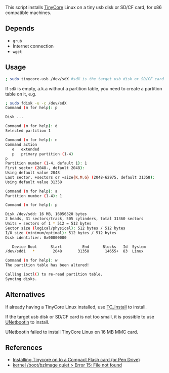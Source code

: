 This script installs [TinyCore][] Linux on a tiny usb disk or SD/CF card,
for x86 compatible machines.

[TinyCore]: http://tinycorelinux.net/

Depends
--------

- `grub`
- Internet connection
- `wget`

Usage
------

```sh
; sudo tinycore-usb /dev/sdX #sdX is the target usb disk or SD/CF card
```

If `sdX` is empty, a.k.a without a partition table,
you need to create a partition table on it, e.g.

```sh
; sudo fdisk -u -c /dev/sdX
Command (m for help): p

Disk ...

Command (m for help): d
Selected partition 1

Command (m for help): n
Command action
   e   extended
   p   primary partition (1-4)
p
Partition number (1-4, default 1): 1
First sector (2048-, default 2048):
Using default value 2048
Last sector, +sectors or +size{K,M,G} (2048-62975, default 31358):
Using default value 31358

Command (m for help): a
Partition number (1-4): 1

Command (m for help): p

Disk /dev/sdd: 16 MB, 16056320 bytes
2 heads, 31 sectors/track, 505 cylinders, total 31360 sectors
Units = sectors of 1 * 512 = 512 bytes
Sector size (logical/physical): 512 bytes / 512 bytes
I/O size (minimum/optimal): 512 bytes / 512 bytes
Disk identifier: 0x00000000

   Device Boot      Start         End      Blocks   Id  System
/dev/sdd1   *        2048       31358       14655+  83  Linux

Command (m for help): w
The partition table has been altered!

Calling ioctl() to re-read partition table.
Syncing disks.
```

Alternatives
--------------

If already having a TinyCore Linux installed,
use [TC_Install][] to install.

[TC_Install]: http://tinycorelinux.net/install.htm

If the target usb disk or SD/CF card is not too small,
it is possible to use [UNetbootin][] to install.

[UNetbootin]: https://unetbootin.github.io

UNetbootin failed to install TinyCore Linux on 16 MB MMC card.

References
------------

- [Installing Tinycore on to a Compact Flash card (or Pen Drive)](http://www.parkytowers.me.uk/thin/Linux/TinycoreCF.shtml)
- [kernel /boot/bzImage quiet > Error 15: File not found](http://forum.tinycorelinux.net/index.php/topic,15713.0.html)


